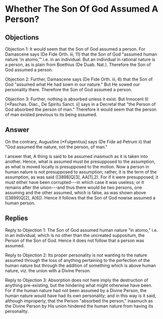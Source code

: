 # Whether The Son Of God Assumed A Person?

## Objections

Objection 1: It would seem that the Son of God assumed a person. For Damascene says (De Fide Orth. iii, 11) that the Son of God "assumed human nature 'in atomo,'" i.e. in an individual. But an individual in rational nature is a person, as is plain from Boethius (De Duab. Nat.). Therefore the Son of God assumed a person.

Objection 2: Further, Damascene says (De Fide Orth. iii, 6) that the Son of God "assumed what He had sown in our nature." But He sowed our personality there. Therefore the Son of God assumed a person.

Objection 3: Further, nothing is absorbed unless it exist. But Innocent III [*Paschas. Diac., De Spiritu Sanct. ii] says in a Decretal that "the Person of God absorbed the person of man." Therefore it would seem that the person of man existed previous to its being assumed.

## Answer

On the contrary, Augustine [*Fulgentius] says (De Fide ad Petrum ii) that "God assumed the nature, not the person, of man."

I answer that, A thing is said to be assumed inasmuch as it is taken into another. Hence, what is assumed must be presupposed to the assumption, as what is moved locally is presupposed to the motion. Now a person in human nature is not presupposed to assumption; rather, it is the term of the assumption, as was said ([3898]Q[3], AA[1],2). For if it were presupposed, it must either have been corrupted---in which case it was useless; or it remains after the union---and thus there would be two persons, one assuming and the other assumed, which is false, as was shown above ([3899]Q[2], A[6]). Hence it follows that the Son of God nowise assumed a human person.

## Replies

Reply to Objection 1: The Son of God assumed human nature "in atomo," i.e. in an individual, which is no other than the uncreated suppositum, the Person of the Son of God. Hence it does not follow that a person was assumed.

Reply to Objection 2: Its proper personality is not wanting to the nature assumed through the loss of anything pertaining to the perfection of the human nature but through the addition of something which is above human nature, viz. the union with a Divine Person.

Reply to Objection 3: Absorption does not here imply the destruction of anything pre-existing, but the hindering what might otherwise have been. For if the human nature had not been assumed by a Divine Person, the human nature would have had its own personality; and in this way is it said, although improperly, that the Person "absorbed the person," inasmuch as the Divine Person by His union hindered the human nature from having its personality.